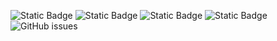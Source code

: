 ![Static Badge](https://img.shields.io/badge/blacklists-60-000000) ![Static Badge](https://img.shields.io/badge/blacklisted-2932497-cc0000) ![Static Badge](https://img.shields.io/badge/whitelisted-2242-00CC00) ![Static Badge](https://img.shields.io/badge/streaming_blacklist-28106-000000) ![GitHub issues](https://img.shields.io/github/issues/fabriziosalmi/blacklists)
